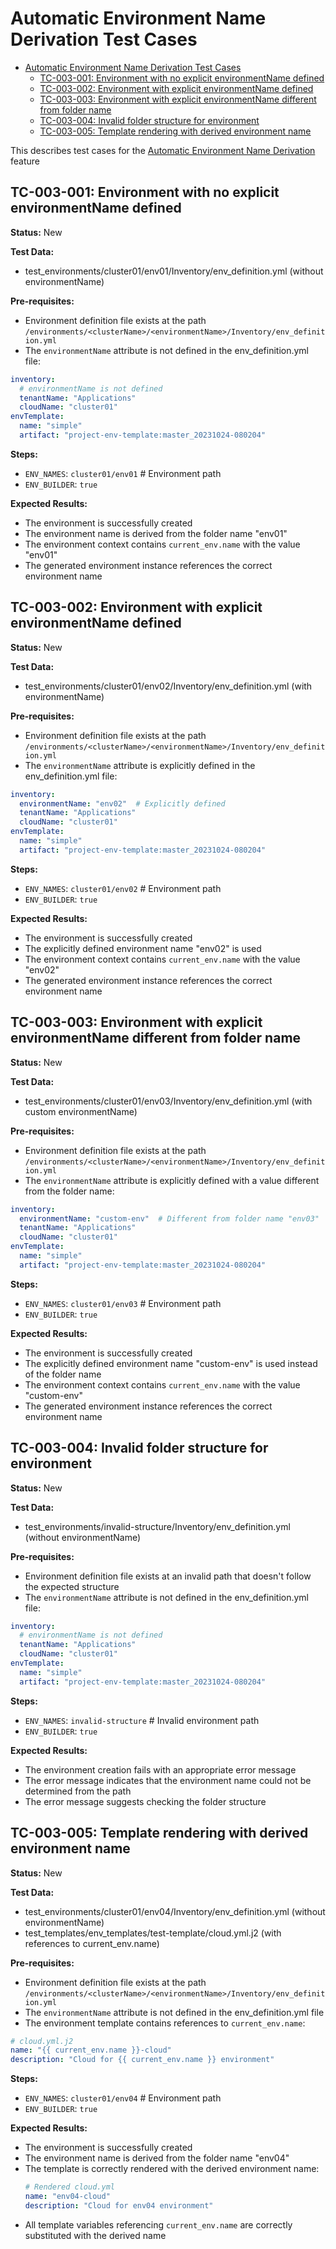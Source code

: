 # Automatic Environment Name Derivation Test Cases

- [Automatic Environment Name Derivation Test Cases](#automatic-environment-name-derivation-test-cases)
  - [TC-003-001: Environment with no explicit environmentName defined](#tc-003-001-environment-with-no-explicit-environmentname-defined)
  - [TC-003-002: Environment with explicit environmentName defined](#tc-003-002-environment-with-explicit-environmentname-defined)
  - [TC-003-003: Environment with explicit environmentName different from folder name](#tc-003-003-environment-with-explicit-environmentname-different-from-folder-name)
  - [TC-003-004: Invalid folder structure for environment](#tc-003-004-invalid-folder-structure-for-environment)
  - [TC-003-005: Template rendering with derived environment name](#tc-003-005-template-rendering-with-derived-environment-name)

This describes test cases for the [Automatic Environment Name Derivation](/docs/features/auto-environment-name.md) feature

## TC-003-001: Environment with no explicit environmentName defined

**Status:** New

**Test Data:**

- test_environments/cluster01/env01/Inventory/env_definition.yml (without environmentName)

**Pre-requisites:**

- Environment definition file exists at the path `/environments/<clusterName>/<environmentName>/Inventory/env_definition.yml`
- The `environmentName` attribute is not defined in the env_definition.yml file:

```yaml
inventory:
  # environmentName is not defined
  tenantName: "Applications"
  cloudName: "cluster01"
envTemplate:
  name: "simple"
  artifact: "project-env-template:master_20231024-080204"
```

**Steps:**

- `ENV_NAMES`: `cluster01/env01` # Environment path
- `ENV_BUILDER`: `true`

**Expected Results:**

- The environment is successfully created
- The environment name is derived from the folder name "env01"
- The environment context contains `current_env.name` with the value "env01"
- The generated environment instance references the correct environment name

## TC-003-002: Environment with explicit environmentName defined

**Status:** New

**Test Data:**

- test_environments/cluster01/env02/Inventory/env_definition.yml (with environmentName)

**Pre-requisites:**

- Environment definition file exists at the path `/environments/<clusterName>/<environmentName>/Inventory/env_definition.yml`
- The `environmentName` attribute is explicitly defined in the env_definition.yml file:

```yaml
inventory:
  environmentName: "env02"  # Explicitly defined
  tenantName: "Applications"
  cloudName: "cluster01"
envTemplate:
  name: "simple"
  artifact: "project-env-template:master_20231024-080204"
```

**Steps:**

- `ENV_NAMES`: `cluster01/env02` # Environment path
- `ENV_BUILDER`: `true`

**Expected Results:**

- The environment is successfully created
- The explicitly defined environment name "env02" is used
- The environment context contains `current_env.name` with the value "env02"
- The generated environment instance references the correct environment name

## TC-003-003: Environment with explicit environmentName different from folder name

**Status:** New

**Test Data:**

- test_environments/cluster01/env03/Inventory/env_definition.yml (with custom environmentName)

**Pre-requisites:**

- Environment definition file exists at the path `/environments/<clusterName>/<environmentName>/Inventory/env_definition.yml`
- The `environmentName` attribute is explicitly defined with a value different from the folder name:

```yaml
inventory:
  environmentName: "custom-env"  # Different from folder name "env03"
  tenantName: "Applications"
  cloudName: "cluster01"
envTemplate:
  name: "simple"
  artifact: "project-env-template:master_20231024-080204"
```

**Steps:**

- `ENV_NAMES`: `cluster01/env03` # Environment path
- `ENV_BUILDER`: `true`

**Expected Results:**

- The environment is successfully created
- The explicitly defined environment name "custom-env" is used instead of the folder name
- The environment context contains `current_env.name` with the value "custom-env"
- The generated environment instance references the correct environment name

## TC-003-004: Invalid folder structure for environment

**Status:** New

**Test Data:**

- test_environments/invalid-structure/Inventory/env_definition.yml (without environmentName)

**Pre-requisites:**

- Environment definition file exists at an invalid path that doesn't follow the expected structure
- The `environmentName` attribute is not defined in the env_definition.yml file:

```yaml
inventory:
  # environmentName is not defined
  tenantName: "Applications"
  cloudName: "cluster01"
envTemplate:
  name: "simple"
  artifact: "project-env-template:master_20231024-080204"
```

**Steps:**

- `ENV_NAMES`: `invalid-structure` # Invalid environment path
- `ENV_BUILDER`: `true`

**Expected Results:**

- The environment creation fails with an appropriate error message
- The error message indicates that the environment name could not be determined from the path
- The error message suggests checking the folder structure

## TC-003-005: Template rendering with derived environment name

**Status:** New

**Test Data:**

- test_environments/cluster01/env04/Inventory/env_definition.yml (without environmentName)
- test_templates/env_templates/test-template/cloud.yml.j2 (with references to current_env.name)

**Pre-requisites:**

- Environment definition file exists at the path `/environments/<clusterName>/<environmentName>/Inventory/env_definition.yml`
- The `environmentName` attribute is not defined in the env_definition.yml file
- The environment template contains references to `current_env.name`:

```yaml
# cloud.yml.j2
name: "{{ current_env.name }}-cloud"
description: "Cloud for {{ current_env.name }} environment"
```

**Steps:**

- `ENV_NAMES`: `cluster01/env04` # Environment path
- `ENV_BUILDER`: `true`

**Expected Results:**

- The environment is successfully created
- The environment name is derived from the folder name "env04"
- The template is correctly rendered with the derived environment name:
  ```yaml
  # Rendered cloud.yml
  name: "env04-cloud"
  description: "Cloud for env04 environment"
  ```
- All template variables referencing `current_env.name` are correctly substituted with the derived name
